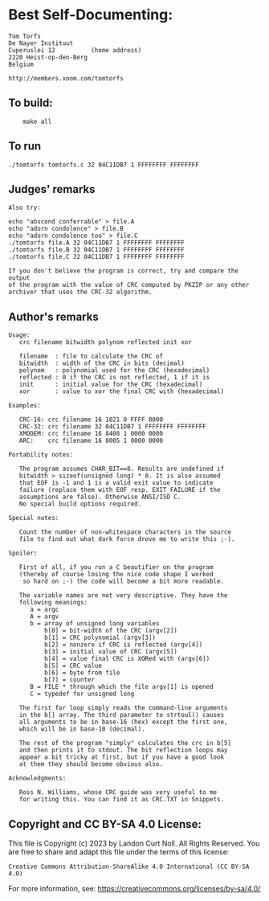 # Best Self-Documenting:

    Tom Torfs
    De Nayer Instituut
    Cuperuslei 12          (home address)
    2220 Heist-op-den-Berg
    Belgium

    http://members.xoom.com/tomtorfs

## To build:

        make all

## To run

	./tomtorfs tomtorfs.c 32 04C11DB7 1 FFFFFFFF FFFFFFFF

## Judges' remarks

    Also try:

	echo "abscond conferrable" > file.A
	echo "adorn condolence" > file.B
	echo "adorn condolence too" > file.C
	./tomtorfs file.A 32 04C11DB7 1 FFFFFFFF FFFFFFFF
	./tomtorfs file.B 32 04C11DB7 1 FFFFFFFF FFFFFFFF
	./tomtorfs file.C 32 04C11DB7 1 FFFFFFFF FFFFFFFF

    If you don't believe the program is correct, try and compare the output
    of the program with the value of CRC computed by PKZIP or any other
    archiver that uses the CRC-32 algorithm.

## Author's remarks

    Usage:
       crc filename bitwidth polynom reflected init xor

       filename  : file to calculate the CRC of
       bitwidth  : width of the CRC in bits (decimal)
       polynom   : polynomial used for the CRC (hexadecimal)
       reflected : 0 if the CRC is not reflected, 1 if it is
       init      : initial value for the CRC (hexadecimal)
       xor       : value to xor the final CRC with (hexadecimal)

    Examples:

       CRC-16: crc filename 16 1021 0 FFFF 0000
       CRC-32: crc filename 32 04C11DB7 1 FFFFFFFF FFFFFFFF
       XMODEM: crc filename 16 8408 1 0000 0000
       ARC:    crc filename 16 8005 1 0000 0000

    Portability notes:

       The program assumes CHAR_BIT==8. Results are undefined if
       bitwidth > sizeof(unsigned long) * 8. It is also assumed
       that EOF is -1 and 1 is a valid exit value to indicate
       failure (replace them with EOF resp. EXIT_FAILURE if the
       assumptions are false). Otherwise ANSI/ISO C.
       No special build options required.

    Special notes:

       Count the number of non-whitespace characters in the source
       file to find out what dark force drove me to write this ;-).

    Spoiler:

       First of all, if you run a C beautifier on the program
       (thereby of course losing the nice code shape I worked
        so hard on ;-) the code will become a bit more readable.

       The variable names are not very descriptive. They have the
       following meanings:
          a = argc
          A = argv
          b = array of unsigned long variables
              b[0] = bit-width of the CRC (argv[2])
              b[1] = CRC polynomial (argv[3])
              b[2] = nonzero if CRC is reflected (argv[4])
              b[3] = initial value of CRC (argv[5])
              b[4] = value final CRC is XORed with (argv[6])
              b[5] = CRC value
              b[6] = byte from file
              b[7] = counter
          B = FILE * through which the file argv[1] is opened
          C = typedef for unsigned long

       The first for loop simply reads the command-line arguments
       in the b[] array. The third parameter to strtoul() causes
       all arguments to be in base-16 (hex) except the first one,
       which will be in base-10 (decimal).

       The rest of the program "simply" calculates the crc in b[5]
       and then prints it to stdout. The bit reflection loops may
       appear a bit tricky at first, but if you have a good look
       at them they should become obvious also.

    Acknowledgments:

       Ross N. Williams, whose CRC guide was very useful to me
       for writing this. You can find it as CRC.TXT in Snippets.

## Copyright and CC BY-SA 4.0 License:

This file is Copyright (c) 2023 by Landon Curt Noll.  All Rights Reserved.
You are free to share and adapt this file under the terms of this license:

    Creative Commons Attribution-ShareAlike 4.0 International (CC BY-SA 4.0)

For more information, see: https://creativecommons.org/licenses/by-sa/4.0/
